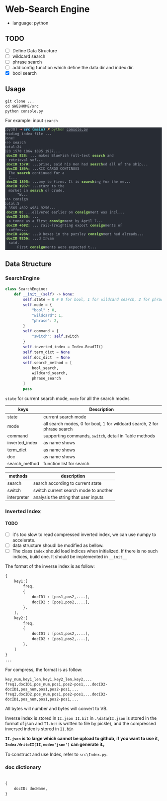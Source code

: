 # Web-Search Engine
- language: python

## TODO

- [ ] Define Data Structure
- [ ] wildcard search
- [ ] phrase search
- [ ] add config function which define the data dir and index dir.
- [x] bool search

## Usage

```
git clone ...
cd $WEBHOME/src 
python console.py
```

For example:
input `search`

![](./image/2022-05-20_17-06.png)

## Data Structure

### SearchEngine

```python
class SearchEngine:
    def __init__(self) -> None:
        self.state = 0 # 0 for bool, 1 for wildcard search, 2 for phrase search
        self.mode = {
            "bool" : 0,
            "wildcard": 1,
            "phrase": 2,
        }
        self.command = {
            "switch": self.switch
        }
        self.inverted_index = Index.ReadII()
        self.term_dict = None
        self.doc_dict  = None
        self.search_method = [
            bool_search,
            wildcard_search,
            phrase_search
        ]
        pass

```
    
`state` for current search mode, `mode` for all the search modes

| keys           | Description                                                              |
| -------------- | ------------------------------------------------------------------------ |
| state          | current search mode                                                      |
| mode           | all search modes, 0 for bool, 1 for wildcard search, 2 for phrase search |
| command        | supporting commands, `switch`, detail in Table methods                   |
| inverted_index | as name shows                                                            |
| term_dict      | as name shows                                                            |
| doc            | as name shows                                                            |
| search_method  | function list for  search                                                |

| methods     | description                           |
| ----------- | ------------------------------------- |
| search      | search according to current state     |
| switch      | switch current search mode to another |
| interpreter | analysis the string that user inputs  |

### Inverted Index

#### TODO
- [ ] it's too slow to read compressed inverted index, we can use numpy to accelerate.
- [ ] data structure shoudl be modified as bellow. 
- [ ] The class `Index` should load indices when initialized. If there is no such indices, build one. It should be implemented in `__init__`

The format of the inverse index is as follow:

```python
{
	key1:[
        freq,
        {
            docID1 : [pos1,pos2,....],
            docID2 : [pos1,pos2,....],
        },
    ],
    key2:[
        freq,
        {
            docID1 : [pos1,pos2,....],
            docID2 : [pos1,pos2,....],
        },
    ]
}
...
```

For compress, the format is as follow:

```
key_num,key1_len,key1,key2_len,key2,...
freq1,docID1,pos_num,pos1,pos2-pos1,...docID2-docID1,pos_num,pos1,pos2-pos1,...
freq2,docID2,pos_num,pos1,pos2-pos1,...docID2-docID1,pos_num,pos1,pos2-pos1,...
```

All bytes will number and bytes will convert to VB.

Inverse index is stored in ``II.json II.bit`` in ``.\data``(``II.json`` is stored in the format of json and ``II.bit`` is written to file by pickle), and the compressed inversed index is stored in ``II.bin``

**``II.json`` is to large which cannot be upload to github, if you want to use it, ``Index.WriteII(II,mode='json')`` can generate it。**

To construct and use Index, refer to ``src\Index.py``.

### doc dictionary

```python

{
    docID: docName, 
}

```